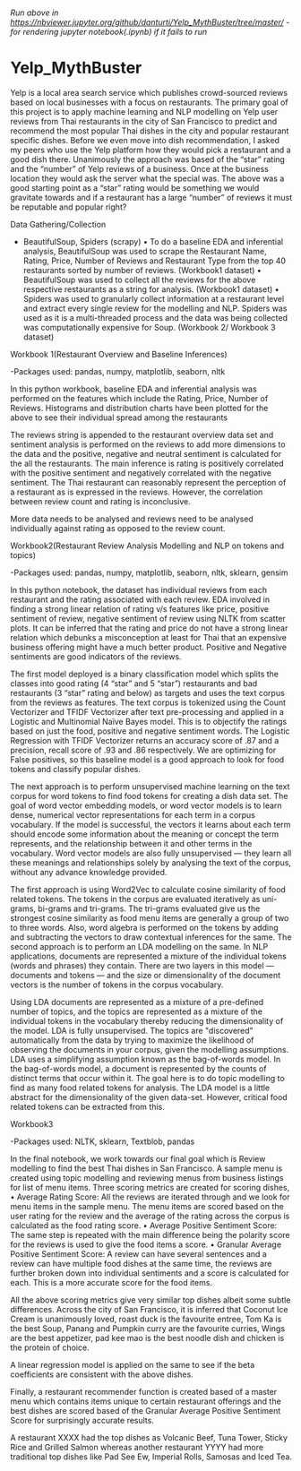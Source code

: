 ###### Run above in https://nbviewer.jupyter.org/github/danturti/Yelp_MythBuster/tree/master/ - for rendering jupyter notebook(.ipynb) if it fails to run
# Yelp_MythBuster
Yelp is a local area search service which publishes crowd-sourced reviews based on local businesses with a focus on restaurants.
The primary goal of this project is to apply machine learning and NLP modelling on Yelp user reviews from Thai restaurants in the city of San Francisco to predict and recommend the most popular Thai dishes in the city and popular restaurant specific dishes.
Before we even move into dish recommendation, I asked my peers who use the Yelp platform how they would pick a restaurant and a good dish there. Unanimously the approach was based of the “star” rating and the “number” of Yelp reviews of a business. Once at the business location they would ask the server what the special was.
The above was a good starting point as a “star” rating would be something we would gravitate towards and if a restaurant has a large “number” of reviews it must be reputable and popular right?

Data Gathering/Collection
 - BeautifulSoup, Spiders (scrapy)
•	To do a baseline EDA and inferential analysis, BeautifulSoup was used to scrape the Restaurant Name, Rating, Price, Number of Reviews and Restaurant Type from the top 40 restaurants sorted by number of reviews. (Workbook1 dataset)
•	BeautifulSoup was used to collect all the reviews for the above respective restaurants as a string for analysis. (Workbook1 dataset)
•	Spiders was used to granularly collect information at a restaurant level and extract every single review for the modelling and NLP. Spiders was used as it is a multi-threaded process and the data was being collected was computationally expensive for Soup. (Workbook 2/ Workbook 3 dataset)


Workbook 1(Restaurant Overview and Baseline Inferences)

-Packages used: pandas, numpy, matplotlib, seaborn, nltk

In this python workbook, baseline EDA and inferential analysis was performed on the features which include the Rating, Price, Number of Reviews. 
Histograms and distribution charts have been plotted for the above to see their individual spread among the restaurants

The reviews string is appended to the restaurant overview data set and sentiment analysis is performed on the reviews to add more dimensions to the data and the positive, negative and neutral sentiment is calculated for the all the restaurants.
The main inference is rating is positively correlated with the positive sentiment and negatively correlated with the negative sentiment. The Thai restaurant can reasonably represent the perception of a restaurant as is expressed in the reviews. However, the correlation between review count and rating is inconclusive. 

More data needs to be analysed and reviews need to be analysed individually against rating as opposed to the review count.


Workbook2(Restaurant Review Analysis Modelling and NLP on tokens and topics)

-Packages used: pandas, numpy, matplotlib, seaborn, nltk, sklearn, gensim

In this python notebook, the dataset has individual reviews from each restaurant and the rating associated with each review. EDA involved in finding a strong linear relation of rating v/s features like price, positive sentiment of review, negative sentiment of review using NLTK from scatter plots. 
It can be inferred that the rating and price do not have a strong linear relation which debunks a misconception at least for Thai that an expensive business offering might have a much better product. Positive and Negative sentiments are good indicators of the reviews.

The first model deployed is a binary classification model which splits the classes into good rating (4 “star” and 5 “star”) restaurants and bad restaurants (3 “star” rating and below) as targets and uses the text corpus from the reviews as features. The text corpus is tokenized using the Count Vectorizer and TFIDF Vectorizer after text pre-processing and applied in a Logistic and Multinomial Naïve Bayes model. This is to objectify the ratings based on just the food, positive and negative sentiment words.
The Logistic Regression with TFIDF Vectorizer returns an accuracy score of .87 and a precision, recall score of .93 and .86 respectively. We are optimizing for False positives, so this baseline model is a good approach to look for food tokens and classify popular dishes.

The next approach is to perform unsupervised machine learning on the text corpus for word tokens to find food tokens for creating a dish data set.
The goal of word vector embedding models, or word vector models is to learn dense, numerical vector representations for each term in a corpus vocabulary. If the model is successful, the vectors it learns about each term should encode some information about the meaning or concept the term represents, and the relationship between it and other terms in the vocabulary. Word vector models are also fully unsupervised — they learn all these meanings and relationships solely by analysing the text of the corpus, without any advance knowledge provided.

The first approach is using Word2Vec to calculate cosine similarity of food related tokens. The tokens in the corpus are evaluated iteratively as uni-grams, bi-grams and tri-grams. The tri-grams evaluated give us the strongest cosine similarity as food menu items are generally a group of two to three words. Also, word algebra is performed on the tokens by adding and subtracting the vectors to draw contextual inferences for the same.
The second approach is to perform an LDA modelling on the same. In NLP applications, documents are represented a mixture of the individual tokens (words and phrases) they contain. There are two layers in this model — documents and tokens — and the size or dimensionality of the document vectors is the number of tokens in the corpus vocabulary.

Using LDA documents are represented as a mixture of a pre-defined number of topics, and the topics are represented as a mixture of the individual tokens in the vocabulary thereby reducing the dimensionality of the model.
LDA is fully unsupervised. The topics are "discovered" automatically from the data by trying to maximize the likelihood of observing the documents in your corpus, given the modelling assumptions. LDA uses a simplifying assumption known as the bag-of-words model. In the bag-of-words model, a document is represented by the counts of distinct terms that occur within it. The goal here is to do topic modelling to find as many food related tokens for analysis.
The LDA model is a little abstract for the dimensionality of the given data-set. However, critical food related tokens can be extracted from this.


Workbook3

-Packages used: NLTK, sklearn, Textblob, pandas

In the final notebook, we work towards our final goal which is Review modelling to find the best Thai dishes in San Francisco.
A sample menu is created using topic modelling and reviewing menus from business listings for list of menu items.
Three scoring metrics are created for scoring dishes, 
•	Average Rating Score: All the reviews are iterated through and we look for menu items in the sample menu. The menu items are scored based on the user rating for the review and the average of the rating across the corpus is calculated as the food rating score.
•	Average Positive Sentiment Score: The same step is repeated with the main difference being the polarity score for the reviews is used to give the food items a score.
•	Granular Average Positive Sentiment Score: A review can have several sentences and a review can have multiple food dishes at the same time, the reviews are further broken down into individual sentiments and a score is calculated for each. This is a more accurate score for the food items.

All the above scoring metrics give very similar top dishes albeit some subtle differences. Across the city of San Francisco, it is inferred that Coconut Ice Cream is unanimously loved, roast duck is the favourite entree, Tom Ka is the best Soup, Panang and Pumpkin curry are the favourite curries, Wings are the best appetizer, pad kee mao is the best noodle dish and chicken is the protein of choice.

A linear regression model is applied on the same to see if the beta coefficients are consistent with the above dishes. 

Finally, a restaurant recommender function is created based of a master menu which contains items unique to certain restaurant offerings and the best dishes are scored based of the Granular Average Positive Sentiment Score for surprisingly accurate results.

A restaurant XXXX had the top dishes as Volcanic Beef, Tuna Tower, Sticky Rice and Grilled Salmon whereas another restaurant YYYY had more traditional top dishes like Pad See Ew, Imperial Rolls, Samosas and Iced Tea.


